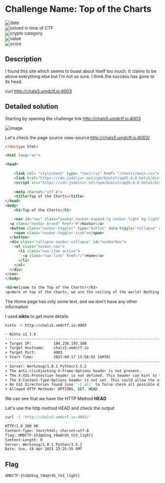 # Challenge Name: Top of the Charts





![date](https://img.shields.io/badge/date-17.04.2021-brightgreen.svg)  
![solved in time of CTF](https://img.shields.io/badge/solved-in%20time%20of%20CTF-brightgreen.svg)   
![crypto category](https://img.shields.io/badge/category-Web-blueviolet.svg)   
![value](https://img.shields.io/badge/value-250-blue.svg)  
![score](https://img.shields.io/badge/score-/10-ff69b4.svg)

## Description

I found this site which seems to boast about itself too much. It claims to be above everything else but I'm not so sure. I think the success has gone to its head.

curl http://chals5.umdctf.io:4003

## Detailed solution

Starting by opening the challenge link http://chals5.umdctf.io:4003

![image](https://user-images.githubusercontent.com/72421091/115165229-71d41980-a09c-11eb-922f-66cb7f0030aa.png)  

Let's check the page source view-source:http://chals5.umdctf.io:4003/  

```html
<!doctype html>

<html lang="en">

<head>
    
    <link rel= "stylesheet" type= "text/css" href= "/static/main.css">
    <link href="https://cdn.jsdelivr.net/npm/bootstrap@5.0.0-beta1/dist/css/bootstrap.min.css" rel="stylesheet" integrity="sha384-giJF6kkoqNQ00vy+HMDP7azOuL0xtbfIcaT9wjKHr8RbDVddVHyTfAAsrekwKmP1" crossorigin="anonymous">
    <script src="https://cdn.jsdelivr.net/npm/bootstrap@5.0.0-beta1/dist/js/bootstrap.bundle.min.js" integrity="sha384-ygbV9kiqUc6oa4msXn9868pTtWMgiQaeYH7/t7LECLbyPA2x65Kgf80OJFdroafW" crossorigin="anonymous"></script>
    
    <meta charset="utf-8">
    <title>Top of the Charts</title>
</head>
<body>
    <h1>Top of the Charts</h1>

    <nav id="nav" class="navbar navbar-expand-lg navbar-light bg-light">
  <a class="navbar-brand" href="#">Navbar</a>
  <button class="navbar-toggler" type="button" data-toggle="collapse" data-target="#navbarNav" aria-controls="navbarNav" aria-expanded="false" aria-label="Toggle navigation">
    <span class="navbar-toggler-icon"></span>
  </button>
  <div class="collapse navbar-collapse" id="navbarNav">
    <ul class="navbar-nav">
      <li class="nav-item active">
        <a class="nav-link" href="/">Home</a>
      </li>
    </ul>
  </div>
</nav>
</body>

<h3>Welcome to the Top of the Charts!</h3>
<p>Here at top of the charts, we are the ceiling of the world! Nothing is above us!</p>
```

The Home page has only some text, and we don't have any other information 

I used **nikto** to get more details  
  
```bash
nikto -h http://chals5.umdctf.io:4003

- Nikto v2.1.6
---------------------------------------------------------------------------
+ Target IP:          104.236.193.108
+ Target Hostname:    chals5.umdctf.io
+ Target Port:        4003
+ Start Time:         2021-04-17 15:58:03 (GMT0)
---------------------------------------------------------------------------
+ Server: Werkzeug/1.0.1 Python/3.5.2
+ The anti-clickjacking X-Frame-Options header is not present.
+ The X-XSS-Protection header is not defined. This header can hint to the user agent to protect against some forms of XSS
+ The X-Content-Type-Options header is not set. This could allow the user agent to render the content of the site in a different fashion to the MIME type
+ No CGI Directories found (use '-C all' to force check all possible dirs)
+ Allowed HTTP Methods: OPTIONS, GET, HEAD
```

We can see that we have the HTTP Method **HEAD**  

Let's use the http method HEAD and check the output  

```bash
curl -I 'http://chals5.umdctf.io:4003/'

HTTP/1.0 200 OK
Content-Type: text/html; charset=utf-8
flag: UMDCTF-{h3@d1ng_t0w@rd5_th3_l1ght}
Content-Length: 0
Server: Werkzeug/1.0.1 Python/3.5.2
Date: Sun, 18 Apr 2021 23:25:35 GMT
``` 

## Flag

```
UMDCTF-{h3@d1ng_t0w@rd5_th3_l1ght}
```

